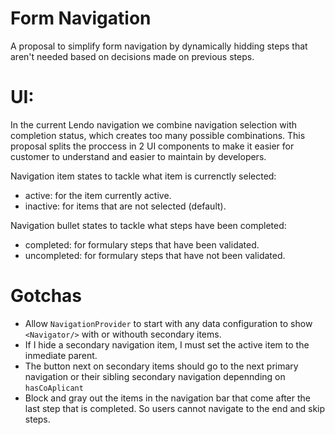# Form Navigation

A proposal to simplify form navigation by dynamically hidding steps that aren't needed based on decisions made on previous steps.

# UI:

In the current Lendo navigation we combine navigation selection with completion status, which creates too many possible combinations.
This proposal splits the proccess in 2 UI components to make it easier for customer to understand and easier to maintain by developers.

Navigation item states to tackle what item is currenctly selected:

- active: for the item currently active.
- inactive: for items that are not selected (default).

Navigation bullet states to tackle what steps have been completed:

- completed: for formulary steps that have been validated.
- uncompleted: for formulary steps that have not been validated.

# Gotchas

- Allow `NavigationProvider` to start with any data configuration to show `<Navigator/>` with or withouth secondary items.
- If I hide a secondary navigation item, I must set the active item to the inmediate parent.
- The button next on secondary items should go to the next primary navigation or their sibling secondary navigation depennding on `hasCoAplicant`
- Block and gray out the items in the navigation bar that come after the last step that is completed. So users cannot navigate to the end and skip steps.
